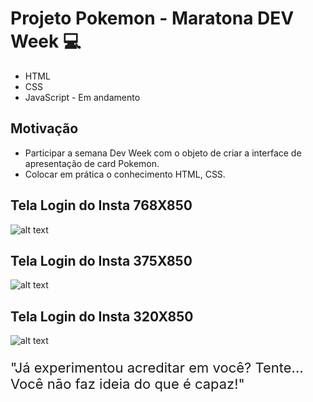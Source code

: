 # Projeto Pokemon - Maratona DEV Week 💻

- HTML
- CSS
- JavaScript - Em andamento

## Motivação

  - Participar a semana Dev Week com o objeto de criar a interface de apresentação de card Pokemon.
  - Colocar em prática o conhecimento HTML, CSS.

  ## Tela Login do Insta 768X850
  ![alt text](<https://github.com/MaiconCampbell/MapaDevWeek/blob/main/assets/images/Tela_768X850.png/>)

  ## Tela Login do Insta 375X850
  ![alt text](<https://github.com/MaiconCampbell/MapaDevWeek/blob/main/assets/images/Tela_375X850.png/>)

  ## Tela Login do Insta 320X850
  ![alt text](<https://github.com/MaiconCampbell/MapaDevWeek/blob/main/assets/images/Tela_320X850.png/>)

<div>
  <p style='font-size: 22px'>
  "Já experimentou acreditar em você? Tente... Você não faz ideia do que é capaz!"
  </p>
<div>
